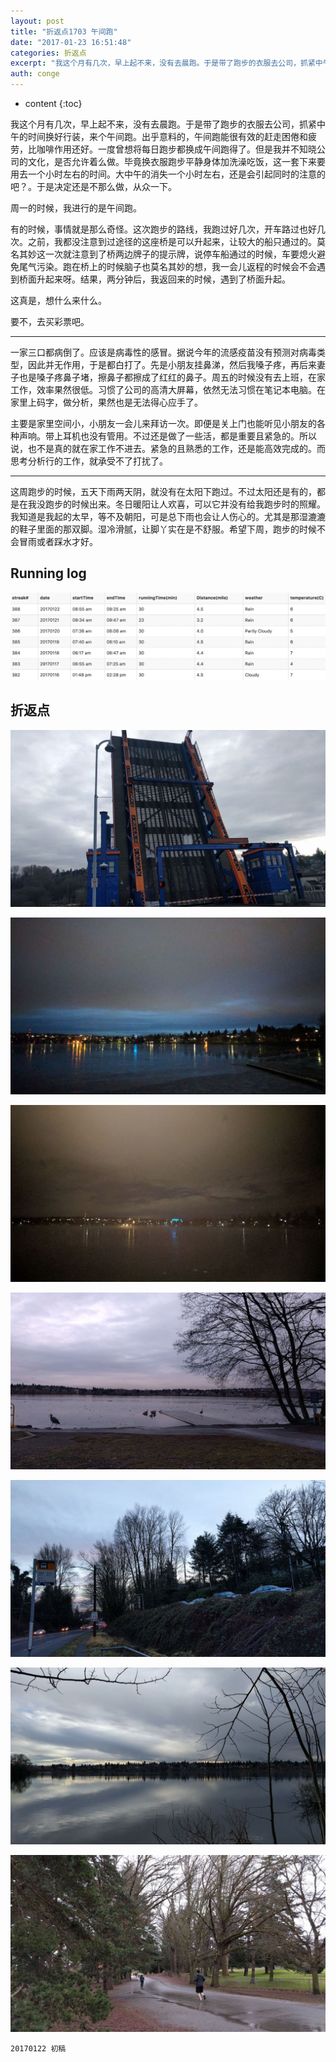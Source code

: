 ```yaml
---
layout: post
title: "折返点1703 午间跑"
date: "2017-01-23 16:51:48"
categories: 折返点
excerpt: "我这个月有几次，早上起不来，没有去晨跑。于是带了跑步的衣服去公司，抓紧中午的时间换好行装，来个午间跑。出乎意料的，午间跑能很有效的赶走困倦和疲劳..."
auth: conge
---
```

* content
{:toc}

我这个月有几次，早上起不来，没有去晨跑。于是带了跑步的衣服去公司，抓紧中午的时间换好行装，来个午间跑。出乎意料的，午间跑能很有效的赶走困倦和疲劳，比咖啡作用还好。一度曾想将每日跑步都换成午间跑得了。但是我并不知晓公司的文化，是否允许着么做。毕竟换衣服跑步平静身体加洗澡吃饭，这一套下来要用去一个小时左右的时间。大中午的消失一个小时左右，还是会引起同时的注意的吧？。于是决定还是不那么做，从众一下。

周一的时候，我进行的是午间跑。

有的时候，事情就是那么奇怪。这次跑步的路线，我跑过好几次，开车路过也好几次。之前，我都没注意到过途径的这座桥是可以升起来，让较大的船只通过的。莫名其妙这一次就注意到了桥两边牌子的提示牌，说停车船通过的时候，车要熄火避免尾气污染。跑在桥上的时候脑子也莫名其妙的想，我一会儿返程的时候会不会遇到桥面升起来呀。结果，两分钟后，我返回来的时候，遇到了桥面升起。

这真是，想什么来什么。

要不，去买彩票吧。

----

一家三口都病倒了。应该是病毒性的感冒。据说今年的流感疫苗没有预测对病毒类型，因此并无作用，于是都白打了。先是小朋友挂鼻涕，然后我嗓子疼，再后来妻子也是嗓子疼鼻子堵，擦鼻子都擦成了红红的鼻子。周五的时候没有去上班，在家工作，效率果然很低。习惯了公司的高清大屏幕，依然无法习惯在笔记本电脑。在家里上码字，做分析，果然也是无法得心应手了。

主要是家里空间小，小朋友一会儿来拜访一次。即便是关上门也能听见小朋友的各种声响。带上耳机也没有管用。不过还是做了一些活，都是重要且紧急的。所以说，也不是真的就在家工作不进去。紧急的且熟悉的工作，还是能高效完成的。而思考分析行的工作，就承受不了打扰了。

----

这周跑步的时候，五天下雨两天阴，就没有在太阳下跑过。不过太阳还是有的，都是在我没跑步的时候出来。冬日暖阳让人欢喜，可以它并没有给我跑步时的照耀。我知道是我起的太早，等不及朝阳，可是总下雨也会让人伤心的。尤其是那湿漉漉的鞋子里面的那双脚。湿冷滑腻，让脚丫实在是不舒服。希望下周，跑步的时候不会冒雨或者踩水才好。

## Running log

![Running log 2017 week 03](/assets/images/折返点/118382-81ddcfb4d1790198.png)

## 折返点

![20170116.jpg](/assets/images/折返点/118382-31b3a172874e711b.jpg)

![20170117.jpg](/assets/images/折返点/118382-f5432612c56f2014.jpg)

![20170118.jpg](/assets/images/折返点/118382-92e48e60b35f7a03.jpg)

![20170119.jpg](/assets/images/折返点/118382-85614815fafa2acd.jpg)

![20170120.jpg](/assets/images/折返点/118382-e1151f958cd46027.jpg)

![20170121.jpg](/assets/images/折返点/118382-784bfe1d85d3f993.jpg)

![20170122.jpg](/assets/images/折返点/118382-d96624e148ee99e6.jpg)


```
20170122 初稿
```

